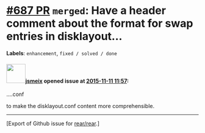 [\#687 PR](https://github.com/rear/rear/pull/687) `merged`: Have a header comment about the format for swap entries in disklayout…
==================================================================================================================================

**Labels**: `enhancement`, `fixed / solved / done`

#### <img src="https://avatars.githubusercontent.com/u/1788608?u=925fc54e2ce01551392622446ece427f51e2f0ce&v=4" width="50">[jsmeix](https://github.com/jsmeix) opened issue at [2015-11-11 11:57](https://github.com/rear/rear/pull/687):

….conf

to make the disklayout.conf content more comprehensible.

------------------------------------------------------------------------

\[Export of Github issue for
[rear/rear](https://github.com/rear/rear).\]
